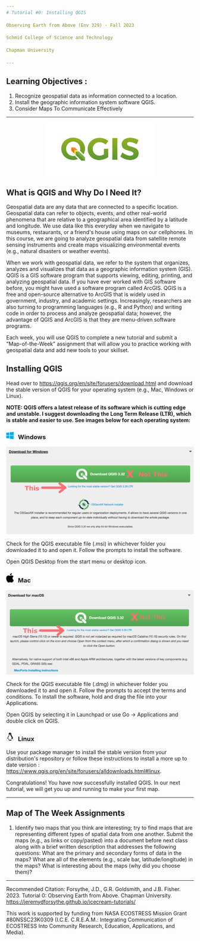 ```yaml
---
# Tutorial #0: Installing QGIS

Observing Earth from Above (Env 329) - Fall 2023

Schmid College of Science and Technology

Chapman University

---
```


## Learning Objectives : 

1. Recognize geospatial data as information connected to a location.
2. Install the geographic information system software QGIS. 
3. Consider Maps To Communicate Effectively

---
<p align="center">
	<img src="QgisLogo.png" alt="QGIS Logo" width="300">
</p>

## What is QGIS and Why Do I Need It?

Geospatial data are any data that are connected to a specific location. Geospatial data can refer to objects, events, and other real-world phenomena that are relative to a geographical area identified by a latitude and longitude. We use data like this everyday when we navigate to museums, restaurants, or a friend's house using maps on our cellphones. In this course, we are going to analyze geospatial data from satellite remote sensing instruments and create maps visualizing environmental events (e.g., natural disasters or weather events). 

When we work with geospatial data, we refer to the system that organizes, analyzes and visualizes that data as a geographic information system (GIS). QGIS is a GIS software program that supports viewing, editing, printing, and analyzing geospatial data.  If you have ever worked with GIS software before, you might have used a software program called ArcGIS. QGIS is a free and open-source alternative to ArcGIS that is widely used in government, industry, and academic settings. Increasingly, researchers are also turning to programming languages (e.g., R and Python) and writing code in order to process and analyze geospatial data; however, the advantage of QGIS and ArcGIS is that they are menu-driven software programs. 

Each week, you will use QGIS to complete a new tutorial and submit a "Map-of-the-Week" assignment that will allow you to practice working with geospatial data and add new tools to your skillset. 

## Installing QGIS

Head over to <a href="https://qgis.org/en/site/forusers/download.html]" target="_blank">https://qgis.org/en/site/forusers/download.html</a> and download the stable version of QGIS for your operating system (e.g., Mac, Windows or Linux). 

**NOTE: QGIS offers a latest release of its software which is cutting edge and unstable. I suggest downloading the Long Term Release (LTR), which is stable and easier to use. See images below for each operating system:**


### <img src="WindowsLogo.png" alt="Windows Logo" width="20"> &nbsp; Windows 

<p align="center">
	<img src="WINltr.png" alt="Windows Long Term Release" width = 600>
</p>



Check for the QGIS executable file (.msi) in whichever folder you downloaded it to and open it. Follow the prompts to install the software.

Open QGIS Desktop from the start menu or desktop icon.

### <img src="AppleLogo.png" alt="Apple Logo" width="20"> &nbsp; Mac

<p align="center">
	<img src="MACltr.png" alt="MAC Long Term Release" width = 600>
</p>

Check for the QGIS executable file (.dmg) in whichever folder you downloaded it to and open it. Follow the prompts to accept the terms and conditions. To install the software, hold and drag the file into your Applications.

Open QGIS by selecting it in Launchpad or use Go &rarr; Applications and double click on QGIS.

### <img src="LinuxLogo.png" alt="Linux Logo" width="20"> &nbsp; Linux

Use your package manager to install the stable version from your distribution's repository or follow these instructions to install a more up to date version : <a href="https://www.qgis.org/en/site/forusers/alldownloads.html#linux]" target="_blank">https://www.qgis.org/en/site/forusers/alldownloads.html#linux</a>.


Congratulations! You have now successfully installed QGIS. In our next tutorial, we will get you up and running to make your first map.

---

## Map of The Week Assignments

1. Identify two maps that you think are interesting; try to find maps that are representing different types of spatial data from one another. Submit the maps (e.g., as links or copy/pasted) into a document before next class along with a brief written description that addresses the following questions: What are the primary and secondary forms of data in the maps? What are all of the elements (e.g., scale bar, latitude/longitude) in the maps? What is interesting about the maps (why did you choose them)? 



---
Recommended Citation: Forsythe, J.D., G.R. Goldsmith, and J.B. Fisher. 2023. Tutorial 0: Observing Earth from Above. Chapman University. https://jeremydforsythe.github.io/icecream-tutorials/

This work is supported by funding from NASA ECOSTRESS Mission Grant #80NSSC23K0309 (I.C.E. C.R.E.A.M.: Integrating Communication of ECOSTRESS Into Community Research, Education, Applications, and Media).
